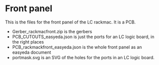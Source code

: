 # Front panel

This is the files for the front panel of the LC rackmac.  It is a PCB.

* Gerber_rackmacfront.zip is the gerbers
* PCB_CUTOUTS_easyeda.json is just the ports for an LC logic board, in the right places
* PCB_rackmackfront_easyeda.json is the whole front panel as an easyeda document
* portmask.svg is an SVG of the holes for the ports in an LC logic board.